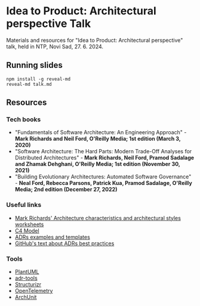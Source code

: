 # Idea to Product: Architectural perspective Talk

Materials and resources for "Idea to Product: Architectural perspective" talk, held in NTP, Novi Sad, 27. 6. 2024.

## Running slides

```console
npm install -g reveal-md
reveal-md talk.md
```

## Resources

### Tech books

- "Fundamentals of Software Architecture: An Engineering Approach" - **Mark Richards and Neil Ford, O'Reilly Media; 1st edition (March 3, 2020)**
- "Software Architecture: The Hard Parts: Modern Trade-Off Analyses for Distributed Architectures" - **Mark Richards, Neil Ford, Pramod Sadalage and Zhamak Dehghani, O'Reilly Media; 1st edition (November 30, 2021)**
- "Building Evolutionary Architectures: Automated Software Governance" - **Neal Ford, Rebecca Parsons, Patrick Kua, Pramod Sadalage, O'Reilly Media; 2nd edition (December 27, 2022)** 

### Useful links

- [Mark Richards' Architecture characteristics and architectural styles worksheets](https://www.developertoarchitect.com/resources.html)
- [C4 Model](https://c4model.com/)
- [ADRs examples and templates](https://github.com/joelparkerhenderson/architecture-decision-record)
- [GitHub's text about ADRs best practices](https://adr.github.io/)

### Tools

- [PlantUML](https://plantuml.com/)
- [adr-tools](https://github.com/npryce/adr-tools)
- [Structurizr](https://structurizr.com/)
- [OpenTelemetry](https://opentelemetry.io/)
- [ArchUnit](https://www.archunit.org/)
